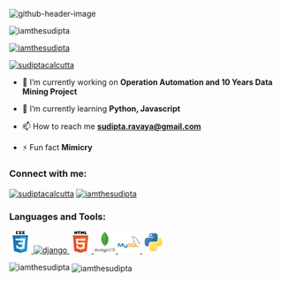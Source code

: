 ![github-header-image](https://github.com/user-attachments/assets/f695501c-9028-4cbf-a525-0ee443bb07ce)
<p align="left"> <img src="https://komarev.com/ghpvc/?username=iamthesudipta&label=Profile%20views&color=0e75b6&style=flat" alt="iamthesudipta" /> </p>

<p align="left"> <a href="https://github.com/ryo-ma/github-profile-trophy"><img src="https://github-profile-trophy.vercel.app/?username=iamthesudipta" alt="iamthesudipta" /></a> </p>

<p align="left"> <a href="https://twitter.com/sudiptacalcutta" target="blank"><img src="https://img.shields.io/twitter/follow/sudiptacalcutta?logo=twitter&style=for-the-badge" alt="sudiptacalcutta" /></a> </p>

- 🔭 I’m currently working on **Operation Automation and 10 Years Data Mining Project**

- 🌱 I’m currently learning **Python, Javascript**

- 📫 How to reach me **sudipta.ravaya@gmail.com**

- ⚡ Fun fact **Mimicry**

<h3 align="left">Connect with me:</h3>
<p align="left">
<a href="https://twitter.com/sudiptacalcutta" target="blank"><img align="center" src="https://raw.githubusercontent.com/rahuldkjain/github-profile-readme-generator/master/src/images/icons/Social/twitter.svg" alt="sudiptacalcutta" height="30" width="40" /></a>
<a href="https://linkedin.com/in/iamthesudipta" target="blank"><img align="center" src="https://raw.githubusercontent.com/rahuldkjain/github-profile-readme-generator/master/src/images/icons/Social/linked-in-alt.svg" alt="iamthesudipta" height="30" width="40" /></a>
</p>

<h3 align="left">Languages and Tools:</h3>
<p align="left"> <a href="https://www.w3schools.com/css/" target="_blank" rel="noreferrer"> <img src="https://raw.githubusercontent.com/devicons/devicon/master/icons/css3/css3-original-wordmark.svg" alt="css3" width="40" height="40"/> </a> <a href="https://www.djangoproject.com/" target="_blank" rel="noreferrer"> <img src="https://cdn.worldvectorlogo.com/logos/django.svg" alt="django" width="40" height="40"/> </a> <a href="https://www.w3.org/html/" target="_blank" rel="noreferrer"> <img src="https://raw.githubusercontent.com/devicons/devicon/master/icons/html5/html5-original-wordmark.svg" alt="html5" width="40" height="40"/> </a> <a href="https://www.mongodb.com/" target="_blank" rel="noreferrer"> <img src="https://raw.githubusercontent.com/devicons/devicon/master/icons/mongodb/mongodb-original-wordmark.svg" alt="mongodb" width="40" height="40"/> </a> <a href="https://www.mysql.com/" target="_blank" rel="noreferrer"> <img src="https://raw.githubusercontent.com/devicons/devicon/master/icons/mysql/mysql-original-wordmark.svg" alt="mysql" width="40" height="40"/> </a> <a href="https://www.python.org" target="_blank" rel="noreferrer"> <img src="https://raw.githubusercontent.com/devicons/devicon/master/icons/python/python-original.svg" alt="python" width="40" height="40"/> </a> </p>

<p><img align="left" src="https://github-readme-stats.vercel.app/api/top-langs?username=iamthesudipta&show_icons=true&locale=en&layout=compact" alt="iamthesudipta" /></p>

<p>&nbsp;<img align="center" src="https://github-readme-stats.vercel.app/api?username=iamthesudipta&show_icons=true&locale=en" alt="iamthesudipta" /></p>
